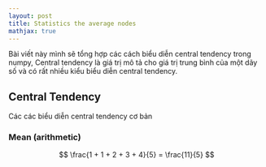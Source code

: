 ```yaml
---
layout: post
title: Statistics the average nodes
mathjax: true
---
```

Bài viết này mình sẽ tổng hợp các cách biểu diễn central tendency trong numpy, Central tendency là giá trị mô tả cho giá trị  trung bình của một dãy số và có rất nhiều kiểu biểu diễn central tendency. 

## Central Tendency
Các các biểu diễn central tendency cơ bản 

### Mean (arithmetic)

$$ \frac{1 + 1 + 2 + 3 + 4}{5} = \frac{11}{5} $$

